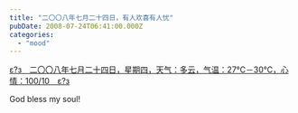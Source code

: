 ```yaml
---
title: "二〇〇八年七月二十四日，有人欢喜有人忧"
pubDate: 2008-07-24T06:41:00.000Z
categories: 
  - "mood"
---
```


[ε?з　二〇〇八年七月二十四日，星期四，天气：多云，气温：27℃－30℃，心情：100/10　ε?з](https://www.liuweinan.com)

  

God bless my soul!
